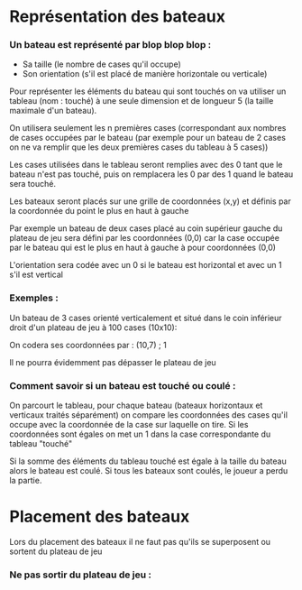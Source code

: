 # Représentation des bateaux
### Un bateau est représenté par blop blop blop : 
* Sa taille (le nombre de cases qu'il occupe)
* Son orientation (s'il est placé de manière horizontale ou verticale)

Pour représenter les éléments du bateau qui sont touchés on va utiliser un tableau (nom : touché)
à une seule dimension et de longueur 5 (la taille maximale d'un bateau).

On utilisera seulement les n premières cases (correspondant aux nombres de cases occupées par le bateau (par exemple pour un bateau de 2 cases on ne va remplir que les deux premières cases du tableau à 5 cases))

Les cases utilisées dans le tableau seront remplies avec des 0 tant que le bateau n'est pas touché, puis on remplacera les 0 par des 1 quand le bateau sera touché. 

Les bateaux seront placés sur une grille de coordonnées (x,y) et définis par la coordonnée du point le plus en haut à gauche

Par exemple un bateau de deux cases placé au coin supérieur gauche du plateau de jeu sera défini par les coordonnées (0,0) car la case occupée par le bateau qui est le plus en haut à gauche à pour coordonnées (0,0)

L'orientation sera codée avec un 0 si le bateau est horizontal et avec un 1 s'il est vertical

### Exemples : 
Un bateau de 3 cases orienté verticalement et situé dans le coin inférieur droit d'un plateau de jeu à 100 cases (10x10):

On codera ses coordonnées par : (10,7) ; 1

Il ne pourra évidemment pas dépasser le plateau de jeu

### Comment savoir si un bateau est touché ou coulé :
On parcourt le tableau, pour chaque bateau (bateaux horizontaux et verticaux traités séparément) on compare les coordonnées des cases qu'il occupe avec la coordonnée de la case sur laquelle on tire. Si les coordonnées sont égales on met un 1 dans la case correspondante du tableau "touché"

Si la somme des éléments du tableau touché est égale à la taille du bateau alors le bateau est coulé.
Si tous les bateaux sont coulés, le joueur a perdu la partie.

# Placement des bateaux 
Lors du placement des bateaux il ne faut pas qu'ils se superposent ou sortent du plateau de jeu
### Ne pas sortir du plateau de jeu : 
